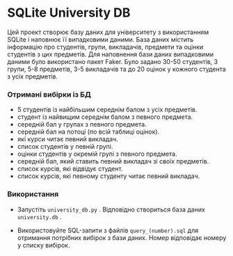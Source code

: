 # SQLite University DB

Цей проект створює базу даних для університету з використанням SQLite і наповнює її випадковими даними. База даних містить інформацію про студентів, групи, викладачів, предмети та оцінки студентів з цих предметів. Для наповнення бази даних випадковими даними було використано пакет Faker. Було задано 30-50 студентів, 3 групи, 5-8 предметів, 3-5 викладачів та до 20 оцінок у кожного студента з усіх предметів.


### Отримані вибірки із БД

- 5 студентів із найбільшим середнім балом з усіх предметів.
- студент із найвищим середнім балом з певного предмета.
- середній бал у групах з певного предмета.
- середній бал на потоці (по всій таблиці оцінок).
- які курси читає певний викладач.
- список студентів у певній групі.
- оцінки студентів у окремій групі з певного предмета.
- середній бал, який ставить певний викладач зі своїх предметів.
- список курсів, які відвідує студент.
- список курсів, які певному студенту читає певний викладач.

### Використання

- Запустіть ``university_db.py`` . Відповідно створиться база даних ``university.db`` .

- Використовуйте SQL-запити з файлів ``query_(number).sql`` для отримання потрібних вибірок з бази даних. Номер відповідає номеру у списку вибірок.
